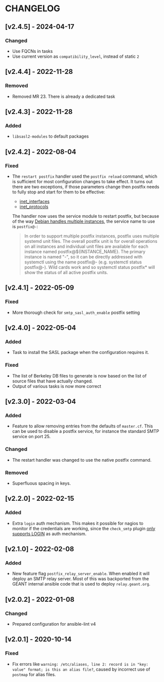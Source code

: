 # CHANGELOG

## [v2.4.5] - 2024-04-17

### Changed

- Use FQCNs in tasks
- Use current version as `compatibility_level`, instead of static `2`

## [v2.4.4] - 2022-11-28

### Removed

- Removed MR 23. There is already a dedicated task

## [v2.4.3] - 2022-11-28

### Added

- `libsasl2-modules` to default packages

## [v2.4.2] - 2022-08-04

### Fixed

- The `restart postfix` handler used the `postfix reload` command, which is sufficient for most configuration changes to take effect. It turns out there are two exceptions, if those parameters change then postfix needs to fully stop and start for them to be effective:
  - [inet_interfaces](https://www.postfix.org/postconf.5.html#inet_interfaces)
  - [inet_protocols](https://www.postfix.org/postconf.5.html#inet_protocols)

  The handler now uses the service module to restart postfix, but because of the way [Debian handles multiple instances](https://salsa.debian.org/postfix-team/postfix-dev/-/blob/debian/bullseye/debian/README.Debian), the service name to use is `postfix@-`:

  > In order to support multiple postfix instances, postfix uses multiple systemd unit files.  The overall postfix unit is for overall operations on all instances and individual unit files are available for each instance named
  > postfix@${INSTANCE_NAME}.  The primary instance is named "-", so it can be directly addressed with systemctl using the name postfix@- (e.g. systemctl status postfix@-).  Wild cards work and so systemctl status postfix* will show the status of all active postfix units.

## [v2.4.1] - 2022-05-09

### Fixed

- More thorough check for `smtp_sasl_auth_enable` postfix setting

## [v2.4.0] - 2022-05-04

### Added

- Task to install the SASL package when the configuration requires it.

### Fixed

- The list of Berkeley DB files to generate is now based on the list of source files that have actually changed.
- Output of various tasks is now more correct

## [v2.3.0] - 2022-03-04

### Added

- Feature to allow removing entries from the defaults of `master.cf`. This can be used to disable a postfix service, for instance the standard SMTP service on port 25.

### Changed

- The restart handler was changed to use the native postfix command.

### Removed

- Superfluous spacing in keys. 

## [v2.2.0] - 2022-02-15

### Added

- Extra `login` auth mechanism. This makes it possible for nagios to monitor if the credentials are working, since the `check_smtp` plugin [only supports LOGIN](https://doc.dovecot.org/configuration_manual/authentication/authentication_mechanisms/#plaintext-authentication) as auth mechanism.

## [v2.1.0] - 2022-02-08

### Added

- New feature flag `postfix_relay_server_enable`. When enabled it will deploy an SMTP relay server. Most of this was backported from the GÉANT internal ansible code that is used to deploy `relay.geant.org`.

## [v2.0.2] - 2022-01-08

### Changed

- Prepared configuration for ansible-lint v4

## [v2.0.1] - 2020-10-14

### Fixed

- Fix errors like `warning: /etc/aliases, line 2: record is in "key: value" format; is this an alias file?`, caused by incorrect use of `postmap` for alias files.
